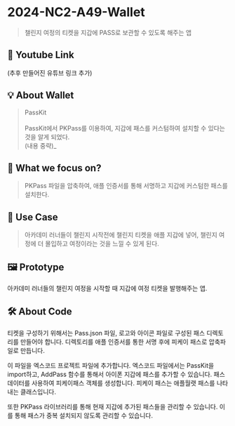 # 2024-NC2-A49-Wallet
> 챌린지 여정의 티켓을 지갑에 PASS로 보관할 수 있도록 해주는 앱 

## 🎥 Youtube Link
(추후 만들어진 유튜브 링크 추가)

## 💡 About Wallet

> PassKit <br/><br/>
PassKit에서 PKPass를 이용하여, 지갑에 패스를 커스텀하여 설치할 수 있다는 것을 알게 되었다. <br/>
(내용 중략)_

## 🎯 What we focus on?
>  PKPass 파일을 압축하여, 애플 인증서를 통해 서명하고 지갑에 커스텀한 패스를 설치한다.

## 💼 Use Case
>  아카데미 러너들이 챌린지 시작전에 챌린지 티켓을 애플 지갑에 넣어,
챌린지 여정에 더 몰입하고 여정이라는 것을 느낄 수 있게 된다.

## 🖼️ Prototype
아카데미 러너들의 챌린지 여정을 시작할 때 지갑에 여정 티켓을 발행해주는 앱.

## 🛠️ About Code
티켓을 구성하기 위해서는 Pass.json 파일, 로고와 아이콘 파일로 구성된 패스 디렉토리를 만들어야 합니다.
디렉토리를 애플 인증서를 통한 서명 후에 피케이 패스로 압축파일로 만듭니다.

이 파일을 엑스코드 프로젝트 파일에 추가합니다.
엑스코드 파일에서는 PassKit을 import하고, AddPass 함수를 통해서 아이폰 지갑에 패스를 추가할 수 있습니다.
패스데이터를 사용하여 피케이패스 객체를 생성합니다. 피케이 패스는 애플월랫 패스를 나타내는 클래스입니다.

또한 PKPass 라이브러리를 통해 현재 지갑에 추가된 패스들을 관리할 수 있습니다.
이를 통해 패스가 중복 설치되지 않도록 관리할 수 있습니다.
